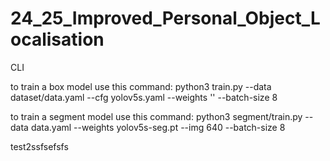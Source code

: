 # 24_25_Improved_Personal_Object_Localisation
CLI

to train a box model use this command: 
python3 train.py --data dataset/data.yaml --cfg yolov5s.yaml --weights '' --batch-size 8

to train a segment model use this command: 
python3 segment/train.py --data data.yaml --weights yolov5s-seg.pt --img 640 --batch-size 8

test2ssfsefsfs